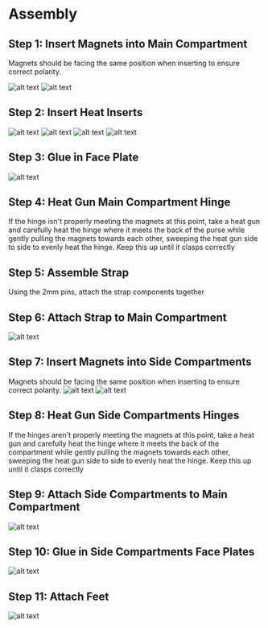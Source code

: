 # Assembly

## Step 1: Insert Magnets into Main Compartment
Magnets should be facing the same position when inserting to ensure correct polarity. 

![alt text](<exploded views/Step 1 - Magnets into Compartment.png>) 
![alt text](<exploded views/Step 1 - Magnets into Faceplate.png>)

## Step 2: Insert Heat Inserts
![alt text](<exploded views/Step 2 - Heat Set Inserts Back.png>) 
![alt text](<exploded views/Step 2 - Heat Set Inserts Bottom.png>) 
![alt text](<exploded views/Step 2 - Heat Set Inserts Left.png>) 
![alt text](<exploded views/Step 2- Heat Set Inserts Right.png>)

## Step 3: Glue in Face Plate
![alt text](<exploded views/Step 3 - Glue in Faceplate.png>)

## Step 4: Heat Gun Main Compartment Hinge
If the hinge isn't properly meeting the magnets at this point, take a heat gun and carefully heat the hinge where it meets the back of the purse while gently pulling the magnets towards each other, sweeping the heat gun side to side to evenly heat the hinge.  Keep this up until it clasps correctly

## Step 5: Assemble Strap
Using the 2mm pins, attach the strap components together

## Step 6: Attach Strap to Main Compartment
![alt text](<exploded views/Step 6 - Attach Strap.png>)

## Step 7: Insert Magnets into Side Compartments

Magnets should be facing the same position when inserting to ensure correct polarity. 
![alt text](<exploded views/Step 7 - Insert Magnets into Compartment.png>) 
![alt text](<exploded views/Step 7 - Insert Magnets into Face Plate.png>)

## Step 8: Heat Gun Side Compartments Hinges

If the hinges aren't properly meeting the magnets at this point, take a heat gun and carefully heat the hinge where it meets the back of the compartment while gently pulling the magnets towards each other, sweeping the heat gun side to side to evenly heat the hinge.  Keep this up until it clasps correctly

## Step 9: Attach Side Compartments to Main Compartment
![alt text](<exploded views/Step 9 - Attach Side Compartments.png>)

## Step 10: Glue in Side Compartments Face Plates
![alt text](<exploded views/Step 10 - Glue in Face Plate.png>)

## Step 11: Attach Feet
![alt text](<exploded views/Step 11 - Attach Feet.png>)
